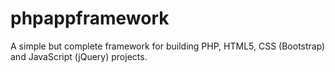 phpappframework
===============

A simple but complete framework for building PHP, HTML5, CSS (Bootstrap) and JavaScript (jQuery) projects.
